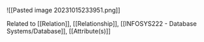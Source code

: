![[Pasted image 20231015233951.png]]

Related to [[Relation]], [[Relationship]], [[INFOSYS222 - Database Systems/Database]], [[Attribute(s)]]